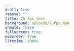```yaml
---
draft: true
remove: ""
title: 25 fps test
background: uploads/25fps.mp4
unmute: false
fullscreen: true
noborder: true
lifetime: 10000
---
```

